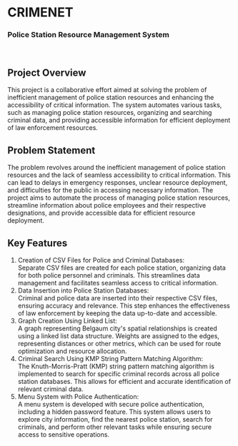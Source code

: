 # CRIMENET
<h3>Police Station Resource Management System</h3>
<br>

<h2>Project Overview</h2>
This project is a collaborative effort aimed at solving the problem of inefficient management of police station resources and enhancing the accessibility of critical information. The system automates various tasks, such as managing police station resources, organizing and searching criminal data, and providing accessible information for efficient deployment of law enforcement resources.
<br>

<h2>Problem Statement</h2>
The problem revolves around the inefficient management of police station resources and the lack of seamless accessibility to critical information. This can lead to delays in emergency responses, unclear resource deployment, and difficulties for the public in accessing necessary information. The project aims to automate the process of managing police station resources, streamline information about police employees and their respective designations, and provide accessible data for efficient resource deployment.
<br>

<h2>Key Features</h2>
<ol>
    <li>Creation of CSV Files for Police and Criminal Databases:
    </li>
    Separate CSV files are created for each police station, organizing data for both police personnel and criminals. This streamlines data management and facilitates seamless access to critical information.
    <li>Data Insertion into Police Station Databases:
    </li>
    Criminal and police data are inserted into their respective CSV files, ensuring accuracy and relevance. This step enhances the effectiveness of law enforcement by keeping the data up-to-date and accessible.
    <li>Graph Creation Using Linked List:
    </li>
    A graph representing Belgaum city's spatial relationships is created using a linked list data structure. Weights are assigned to the edges, representing distances or other metrics, which can be used for route optimization and resource allocation.
    <li>Criminal Search Using KMP String Pattern Matching Algorithm:
    </li>
    The Knuth-Morris-Pratt (KMP) string pattern matching algorithm is implemented to search for specific criminal records across all police station databases. This allows for efficient and accurate identification of relevant criminal data.
    <li>Menu System with Police Authentication:
    </li>
    A menu system is developed with secure police authentication, including a hidden password feature. This system allows users to explore city information, find the nearest police station, search for criminals, and perform other relevant tasks while ensuring secure access to sensitive operations.

</ol>